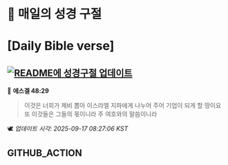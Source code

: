 # 🙏 매일의 성경 구절
# [Daily Bible verse]
## [![README에 성경구절 업데이트](https://github.com/DONGSUKA/first_test/actions/workflows/update-readme-bible.yml/badge.svg)](https://github.com/DONGSUKA/first_test/actions/workflows/update-readme-bible.yml)
<!-- START_BIBLE_VERSE -->
📖 **에스겔 48:29**
> 이것은 너희가 제비 뽑아 이스라엘 지파에게 나누어 주어 기업이 되게 할 땅이요 또 이것들은 그들의 몫이니라 주 여호와의 말씀이니라

🕊️ _업데이트 시각: 2025-09-17 08:27:06 KST_
  <!-- END_BIBLE_VERSE -->
## GITHUB_ACTION
